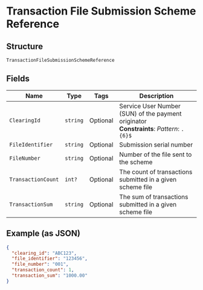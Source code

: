 
# Transaction File Submission Scheme Reference

## Structure

`TransactionFileSubmissionSchemeReference`

## Fields

| Name | Type | Tags | Description |
|  --- | --- | --- | --- |
| `ClearingId` | `string` | Optional | Service User Number (SUN) of the payment originator<br>**Constraints**: *Pattern*: `.{6}$` |
| `FileIdentifier` | `string` | Optional | Submission serial number |
| `FileNumber` | `string` | Optional | Number of the file sent to the scheme |
| `TransactionCount` | `int?` | Optional | The count of transactions submitted in a given scheme file |
| `TransactionSum` | `string` | Optional | The sum of transactions submitted in a given scheme file |

## Example (as JSON)

```json
{
  "clearing_id": "ABC123",
  "file_identifier": "123456",
  "file_number": "001",
  "transaction_count": 1,
  "transaction_sum": "1000.00"
}
```

